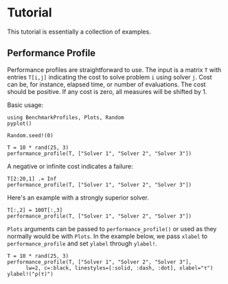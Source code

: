# Tutorial

This tutorial is essentially a collection of examples.

## Performance Profile

Performance profiles are straightforward to use. The input is a matrix `T` with entries `T[i,j]` indicating the cost to solve problem `i` using solver `j`. Cost can be, for instance, elapsed time, or number of evaluations. The cost should be positive. If any cost is zero, all measures will be shifted by 1.

Basic usage:

```@example ex1
using BenchmarkProfiles, Plots, Random
pyplot()

Random.seed!(0)

T = 10 * rand(25, 3)
performance_profile(T, ["Solver 1", "Solver 2", "Solver 3"])
```

A negative or infinite cost indicates a failure:

```@example ex1
T[2:20,1] .= Inf
performance_profile(T, ["Solver 1", "Solver 2", "Solver 3"])
```

Here's an example with a strongly superior solver.

```@example ex1
T[:,2] = 100T[:,3]
performance_profile(T, ["Solver 1", "Solver 2", "Solver 3"])
```

`Plots` arguments can be passed to `performance_profile()` or used as they normally would be with `Plots`.
In the example below, we pass `xlabel` to `performance_profile` and set `ylabel` through `ylabel!`.

```@example ex1
T = 10 * rand(25, 3)
performance_profile(T, ["Solver 1", "Solver 2", "Solver 3"],
      lw=2, c=:black, linestyles=[:solid, :dash, :dot], xlabel="τ")
ylabel!("ρ(τ)")
```

